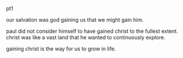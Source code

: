 pt1

our salvation was god gaining us that we might gain him.

paul did not consider himself to have gained christ to the fullest extent. christ was like a vast land that he wanted to continuously explore.

gaining christ is the way for us to grow in life.

